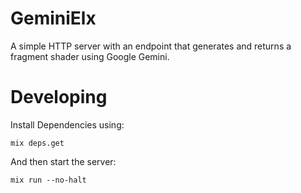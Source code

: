 # GeminiElx

A simple HTTP server with an endpoint that generates and returns a fragment shader using Google Gemini.

# Developing

Install Dependencies using:
```
mix deps.get
```

And then start the server:
```
mix run --no-halt
```
